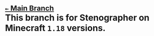 # <sub>[`←` Main Branch](https://github.com/Krlite/Stenographer)</sub><br />This branch is for Stenographer on Minecraft `1.18` versions.
